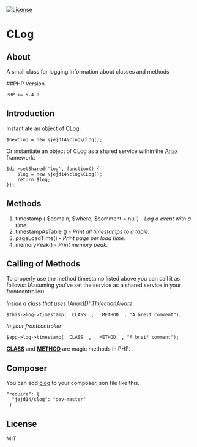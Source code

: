 [![License](https://poser.pugx.org/dlid/cdbyuml/license.svg)](https://packagist.org/packages/jejd14/clog)

# CLog
## About
A small class for logging information about classes and methods

##PHP Version
<pre><code>PHP >= 5.4.0</code></pre>

## Introduction
Instantiate an object of CLog:
<pre><code>$newClog = new \jejd14\clog\Clog();</code></pre>

Or instantiate an object of CLog as a shared service within the [Anax](https://github.com/mosbth/Anax-MVC) framework:
<pre><code>$di->setShared('log', function() {
    $log = new \jejd14\clog\CLog();
    return $log;
});</code></pre>

## Methods

1. timestamp ( $domain, $where, $comment = null) - *Log a event with a time.*
2. timestampAsTable () - *Print all timestamps to a table.*
3. pageLoadTime() - *Print page per load time.*
4. memoryPeak() - *Print memory peak.*

## Calling of Methods
To properly use the method timestamp listed above you can call it as follows:
(Assuming you've set the service as a shared service in your frontcontroller)

_Inside a class that uses \Anax\DI\TInjectionAware_
<pre><code>$this->log->timestamp(__CLASS__, __METHOD__, "A breif comment");</code></pre>

_In your frontcontroller_
<pre><code>$app->log->timestamp(__CLASS__, __METHOD__, "A breif comment");</code></pre>

[__CLASS__](http://php.net/manual/en/language.constants.predefined.php) and [__METHOD__](http://php.net/manual/en/language.constants.predefined.php) are magic methods in PHP.

## Composer
You can add [clog](https://packagist.org/packages/jejd14/clog) to your composer.json file like this.

<pre><code>"require": {
  "jejd14/clog": "dev-master"
 }</code></pre>
 
## License
 MIT
